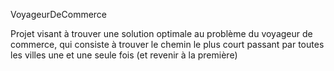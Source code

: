 VoyageurDeCommerce

Projet visant à trouver une solution optimale au problème du voyageur de commerce, qui consiste à trouver le chemin le plus court passant par toutes les villes une et une seule fois (et revenir à la première)

